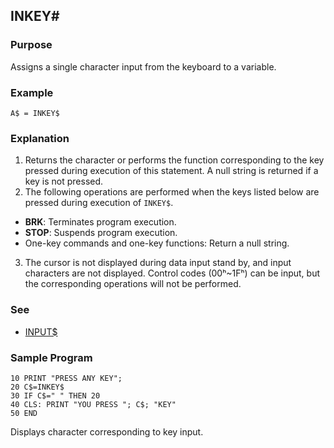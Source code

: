 ## INKEY#

### Purpose

Assigns a single character input from the keyboard to a variable.

### Example 

```basic
A$ = INKEY$
```

### Explanation
1. Returns the character or performs the function corresponding to the key
pressed during execution of this statement. A null string is returned
if a key is not pressed.
2. The following operations are performed when the keys listed below are
pressed during execution of `INKEY$`.
  - **BRK**: Terminates program execution.
  - **STOP**: Suspends program execution.
  - One-key commands and one-key functions: Return a null string.
3. The cursor is not displayed during data input stand by, and input 
characters are not displayed. Control codes (00ʰ~1Fʰ) can be input, but the 
corresponding operations will not be performed.

### See
 - [INPUT$](INPUT_STRING.md)

### Sample Program
```basic
10 PRINT "PRESS ANY KEY";
20 C$=INKEY$
30 IF C$=" " THEN 20
40 CLS: PRINT "YOU PRESS "; C$; "KEY"
50 END
```

Displays character corresponding to key input.

